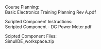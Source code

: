 Course Planning:  
Basic Electronics Training Planning Rev A.pdf

Scripted Component Instructions:  
Scripted Component - DC Power Meter.pdf

Scipted Component Files:  
SimulIDE_workspace.zip
